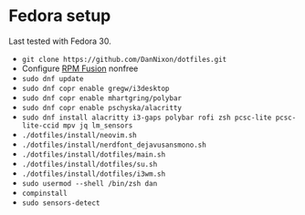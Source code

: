 # Fedora setup

Last tested with Fedora 30.

- `git clone https://github.com/DanNixon/dotfiles.git`
- Configure [RPM Fusion](https://rpmfusion.org/) nonfree
- `sudo dnf update`
- `sudo dnf copr enable gregw/i3desktop`
- `sudo dnf copr enable mhartgring/polybar`
- `sudo dnf copr enable pschyska/alacritty`
- `sudo dnf install alacritty i3-gaps polybar rofi zsh pcsc-lite pcsc-lite-ccid mpv jq lm_sensors`
- `./dotfiles/install/neovim.sh`
- `./dotfiles/install/nerdfont_dejavusansmono.sh`
- `./dotfiles/install/dotfiles/main.sh`
- `./dotfiles/install/dotfiles/su.sh`
- `./dotfiles/install/dotfiles/i3wm.sh`
- `sudo usermod --shell /bin/zsh dan`
- `compinstall`
- `sudo sensors-detect`
